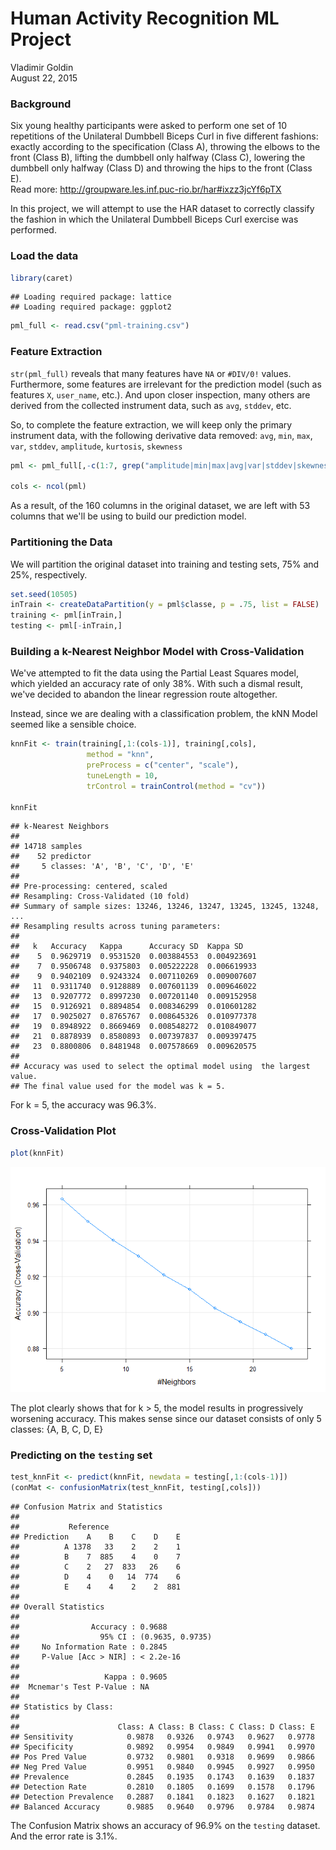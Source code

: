 # Human Activity Recognition ML Project
Vladimir Goldin  
August 22, 2015  

### Background

Six young healthy participants were asked to perform one set of 10 repetitions of the Unilateral Dumbbell Biceps Curl in five different fashions: exactly according to the specification (Class A), throwing the elbows to the front (Class B), lifting the dumbbell only halfway (Class C), lowering the dumbbell only halfway (Class D) and throwing the hips to the front (Class E).  
Read more: <http://groupware.les.inf.puc-rio.br/har#ixzz3jcYf6pTX>

In this project, we will attempt to use the HAR dataset to correctly classify the fashion in which the Unilateral Dumbbell Biceps Curl exercise was performed.

### Load the data


```r
library(caret)
```

```
## Loading required package: lattice
## Loading required package: ggplot2
```

```r
pml_full <- read.csv("pml-training.csv")
```

### Feature Extraction

`str(pml_full)` reveals that many features have `NA` or `#DIV/0!` values. Furthermore, some features are irrelevant for the prediction model (such as features `X`, `user_name`, etc.). And upon closer inspection, many others are derived from the collected instrument data, such as `avg`, `stddev`, etc. 

So, to complete the feature extraction, we will keep only the primary instrument data, with the following derivative data removed: `avg`, `min`, `max`, `var`, `stddev`, `amplitude`, `kurtosis`, `skewness`


```r
pml <- pml_full[,-c(1:7, grep("amplitude|min|max|avg|var|stddev|skewness|kurtosis", names(pml_full), ignore.case = TRUE))]

cols <- ncol(pml)
```

As a result, of the 160 columns in the original dataset, we are left with 53 columns that we'll be using to build our prediction model.

### Partitioning the Data

We will partition the original dataset into training and testing sets, 75% and 25%, respectively.


```r
set.seed(10505)
inTrain <- createDataPartition(y = pml$classe, p = .75, list = FALSE)
training <- pml[inTrain,]
testing <- pml[-inTrain,]
```

### Building a k-Nearest Neighbor Model with Cross-Validation

We've attempted to fit the data using the Partial Least Squares model, which yielded an accuracy rate of only 38%. With such a dismal result, we've decided to abandon the linear regression route altogether.

Instead, since we are dealing with a classification problem, the kNN Model seemed like a sensible choice.


```r
knnFit <- train(training[,1:(cols-1)], training[,cols],
                 method = "knn",
                 preProcess = c("center", "scale"),
                 tuneLength = 10,
                 trControl = trainControl(method = "cv"))

knnFit
```

```
## k-Nearest Neighbors 
## 
## 14718 samples
##    52 predictor
##     5 classes: 'A', 'B', 'C', 'D', 'E' 
## 
## Pre-processing: centered, scaled 
## Resampling: Cross-Validated (10 fold) 
## Summary of sample sizes: 13246, 13246, 13247, 13245, 13245, 13248, ... 
## Resampling results across tuning parameters:
## 
##   k   Accuracy   Kappa      Accuracy SD  Kappa SD   
##    5  0.9629719  0.9531520  0.003884553  0.004923691
##    7  0.9506748  0.9375803  0.005222228  0.006619933
##    9  0.9402109  0.9243324  0.007110269  0.009007607
##   11  0.9311740  0.9128889  0.007601139  0.009646022
##   13  0.9207772  0.8997230  0.007201140  0.009152958
##   15  0.9126921  0.8894854  0.008346299  0.010601282
##   17  0.9025027  0.8765767  0.008645326  0.010977378
##   19  0.8948922  0.8669469  0.008548272  0.010849077
##   21  0.8878939  0.8580893  0.007397837  0.009397475
##   23  0.8800806  0.8481948  0.007578669  0.009620575
## 
## Accuracy was used to select the optimal model using  the largest value.
## The final value used for the model was k = 5.
```

For k = 5, the accuracy was 96.3%.

### Cross-Validation Plot


```r
plot(knnFit)
```

![](pml-project_files/figure-html/unnamed-chunk-5-1.png) 

The plot clearly shows that for k > 5, the model results in progressively worsening accuracy. This makes sense since our dataset consists of only 5 classes: {A, B, C, D, E}

### Predicting on the `testing` set


```r
test_knnFit <- predict(knnFit, newdata = testing[,1:(cols-1)])
(conMat <- confusionMatrix(test_knnFit, testing[,cols]))
```

```
## Confusion Matrix and Statistics
## 
##           Reference
## Prediction    A    B    C    D    E
##          A 1378   33    2    2    1
##          B    7  885    4    0    7
##          C    2   27  833   26    6
##          D    4    0   14  774    6
##          E    4    4    2    2  881
## 
## Overall Statistics
##                                           
##                Accuracy : 0.9688          
##                  95% CI : (0.9635, 0.9735)
##     No Information Rate : 0.2845          
##     P-Value [Acc > NIR] : < 2.2e-16       
##                                           
##                   Kappa : 0.9605          
##  Mcnemar's Test P-Value : NA              
## 
## Statistics by Class:
## 
##                      Class: A Class: B Class: C Class: D Class: E
## Sensitivity            0.9878   0.9326   0.9743   0.9627   0.9778
## Specificity            0.9892   0.9954   0.9849   0.9941   0.9970
## Pos Pred Value         0.9732   0.9801   0.9318   0.9699   0.9866
## Neg Pred Value         0.9951   0.9840   0.9945   0.9927   0.9950
## Prevalence             0.2845   0.1935   0.1743   0.1639   0.1837
## Detection Rate         0.2810   0.1805   0.1699   0.1578   0.1796
## Detection Prevalence   0.2887   0.1841   0.1823   0.1627   0.1821
## Balanced Accuracy      0.9885   0.9640   0.9796   0.9784   0.9874
```

The Confusion Matrix shows an accuracy of 96.9% on the `testing` dataset. And the error rate is 3.1%.
